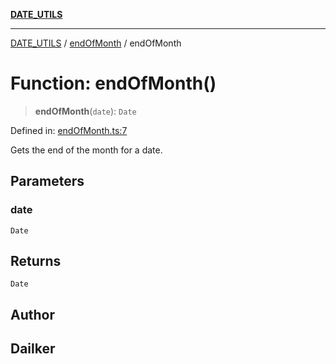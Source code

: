 [**DATE_UTILS**](../../README.md)

***

[DATE_UTILS](../../README.md) / [endOfMonth](../README.md) / endOfMonth

# Function: endOfMonth()

> **endOfMonth**(`date`): `Date`

Defined in: [endOfMonth.ts:7](https://github.com/dailker/everyutil/blob/d12555c550c1d59295f536d15822ff0e97aceecb/src/date/endOfMonth.ts#L7)

Gets the end of the month for a date.

## Parameters

### date

`Date`

## Returns

`Date`

## Author

## Dailker

